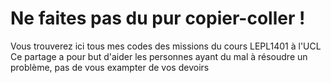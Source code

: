 # Ne faites pas du pur copier-coller !
Vous trouverez ici tous mes codes des missions du cours LEPL1401 à l'UCL 
Ce partage a pour but d'aider les personnes ayant du mal à résoudre un problème, pas de vous exampter de vos devoirs
